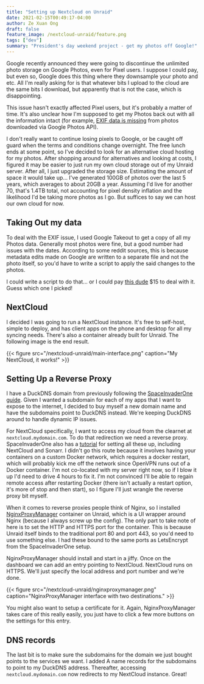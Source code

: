```yaml
---
title: "Setting up Nextcloud on Unraid"
date: 2021-02-15T00:49:17-04:00
author: Ze Xuan Ong
draft: false
feature_image: /nextcloud-unraid/feature.png
tags: ["dev"]
summary: "President's day weekend project - get my photos off Google!"
---
```


Google recently announced they were going to discontinue the unlimited photo storage on Google Photos, even for Pixel users. I suppose I could pay, but even so, Google does this thing where they downsample your photo and etc. All I'm really asking for is that whatever bits I upload to the cloud are the same bits I download, but apparently that is not the case, which is disappointing. 

This issue hasn't exactly affected Pixel users, but it's probably a matter of time. It's also unclear how I'm supposed to get my Photos back out with all the information intact (for example, [EXIF data is missing](https://issuetracker.google.com/issues/111228390) from photos downloaded via Google Photos API).

I don't really want to continue losing pixels to Google, or be caught off guard when the terms and conditions change overnight. The free lunch ends at some point, so I've decided to look for an alternative cloud hosting for my photos. After shopping around for alternatives and looking at costs, I figured it may be easier to just run my own cloud storage out of my Unraid server. After all, I just upgraded the storage size. Estimating the amount of space it would take up... I've generated 100GB of photos over the last 5 years, which averages to about 20GB a year. Assuming I'd live for another 70, that's 1.4TB total, not accounting for pixel density inflation and the likelihood I'd be taking more photos as I go. But suffices to say we can host our own cloud for now.

## Taking Out my data

To deal with the EXIF issue, I used Google Takeout to get a copy of all my Photos data. Generally most photos were fine, but a good number had issues with the dates. According to some reddit sources, this is because metadata edits made on Google are written to a separate file and not the photo itself, so you'd have to write a script to apply the said changes to the photos.

I could write a script to do that... or I could pay [this dude](https://metadatafixer.com/) $15 to deal with it. Guess which one I picked!

## NextCloud

I decided I was going to run a NextCloud instance. It's free to self-host, simple to deploy, and has client apps on the phone and desktop for all my syncing needs. There's also a container already built for Unraid. The following image is the end result.

{{< figure src="/nextcloud-unraid/main-interface.png" caption="My NextCloud, it works!" >}}


## Setting Up a Reverse Proxy

I have a DuckDNS domain from previously following the [SpaceInvaderOne guide](https://youtu.be/9FkQ0wYpCV0). Given I wanted a subdomain for each of my apps that I want to expose to the internet, I decided to buy myself a new domain name and have the subdomains point to DuckDNS instead. We're keeping DuckDNS around to handle dynamic IP issues. 

For NextCloud specifically, I want to access my cloud from the clearnet at `nextcloud.mydomain.com`. To do that redirection we need a reverse proxy. SpaceInvaderOne also has a [tutorial](https://youtu.be/I0lhZc25Sro) for setting all these up, including NextCloud and Sonarr. I didn't go this route because it involves having your containers on a custom Docker network, which requires a docker restart, which will probably kick me off the network since OpenVPN runs out of a Docker container. I'm not co-located with my server right now, so if I blow it up I'd need to drive 4 hours to fix it. I'm not convinced I'll be able to regain remote access after restarting Docker (there isn't actually a restart option, it's more of stop and then start), so I figure I'll just wrangle the reverse proxy bit myself.

When it comes to reverse proxies people think of Nginx, so I installed [NginxProxyManager](https://github.com/jlesage/docker-nginx-proxy-manager/) container on Unraid, which is a UI wrapper around Nginx (because I always screw up the config). The only part to take note of here is to set the HTTP and HTTPS port for the container. This is because Unraid itself binds to the traditional port 80 and port 443, so you'd need to use something else. I had these bound to the same ports as LetsEncrypt from the SpaceInvaderOne setup.

NginxProxyManager should install and start in a jiffy. Once on the dashboard we can add an entry pointing to NextCloud. NextCloud runs on HTTPS. We'll just specify the local address and port number and we're done.

{{< figure src="/nextcloud-unraid/nginxproxymanager.png" caption="NginxProxyManager interface with two destinations." >}}

You might also want to setup a certificate for it. Again, NginxProxyManager takes care of this really easily, you just have to click a few more buttons on the settings for this entry.

## DNS records

The last bit is to make sure the subdomains for the domain we just bought points to the services we want. I added A name records for the subdomains to point to my DuckDNS address. Thereafter, accessing `nextcloud.mydomain.com` now redirects to my NextCloud instance. Great!







